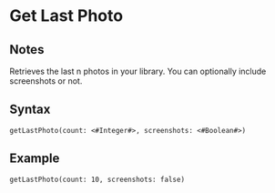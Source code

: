 # Get Last Photo
## Notes
Retrieves the last n photos in your library. You can optionally include screenshots or not.
## Syntax
```
getLastPhoto(count: <#Integer#>, screenshots: <#Boolean#>)
```
## Example
```
getLastPhoto(count: 10, screenshots: false)
```
